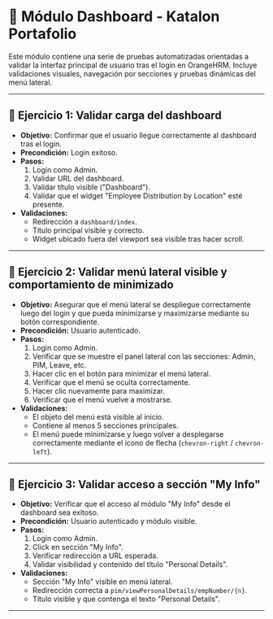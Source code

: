 # 🧩 Módulo Dashboard - Katalon Portafolio

Este módulo contiene una serie de pruebas automatizadas orientadas a validar la interfaz principal de usuario tras el login en OrangeHRM. Incluye validaciones visuales, navegación por secciones y pruebas dinámicas del menú lateral.

---

## 🔹 Ejercicio 1: Validar carga del dashboard

- **Objetivo:** Confirmar que el usuario llegue correctamente al dashboard tras el login.
- **Precondición:** Login exitoso.
- **Pasos:**
  1. Login como Admin.
  2. Validar URL del dashboard.
  3. Validar título visible ("Dashboard").
  4. Validar que el widget "Employee Distribution by Location" esté presente.
- **Validaciones:**
  - Redirección a `dashboard/index`.
  - Título principal visible y correcto.
  - Widget ubicado fuera del viewport sea visible tras hacer scroll.

---

## 🔹 Ejercicio 2: Validar menú lateral visible y comportamiento de minimizado

- **Objetivo:** Asegurar que el menú lateral se despliegue correctamente luego del login y que pueda minimizarse y maximizarse mediante su botón correspondiente.
- **Precondición:** Usuario autenticado.
- **Pasos:**
  1. Login como Admin.
  2. Verificar que se muestre el panel lateral con las secciones: Admin, PIM, Leave, etc.
  3. Hacer clic en el botón para minimizar el menú lateral.
  4. Verificar que el menú se oculta correctamente.
  5. Hacer clic nuevamente para maximizar.
  6. Verificar que el menú vuelve a mostrarse.
- **Validaciones:**
  - El objeto del menú está visible al inicio.
  - Contiene al menos 5 secciones principales.
  - El menú puede minimizarse y luego volver a desplegarse correctamente mediante el ícono de flecha (`chevron-right` / `chevron-left`).

---

## 🔹 Ejercicio 3: Validar acceso a sección "My Info"

- **Objetivo:** Verificar que el acceso al módulo "My Info" desde el dashboard sea exitoso.
- **Precondición:** Usuario autenticado y módulo visible.
- **Pasos:**
  1. Login como Admin.
  2. Click en sección "My Info".
  3. Verificar redirección a URL esperada.
  4. Validar visibilidad y contenido del título "Personal Details".
- **Validaciones:**
  - Sección "My Info" visible en menú lateral.
  - Redirección correcta a `pim/viewPersonalDetails/empNumber/{n}`.
  - Título visible y que contenga el texto "Personal Details".

---